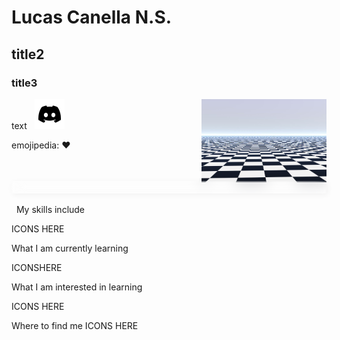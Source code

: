 # Lucas Canella N.S.
## title2
### title3
text
<img src="img/infinite-floor.png" align="right" width = "200px"/>
&nbsp;
[![Name](https://raw.githubusercontent.com/LucasCanellans/LucasCanellans/main/img/discord-icon.png)](https://duckduckgo.com/)

emojipedia: ❤️
<div style="width: 100%; height: 20px; padding: -2px; margin-top: -2px; font-size: 15px; overflow: hidden; white-space: nowrap; display: inline-block; backdrop-filter: blur(10px); box-shadow: 2px 2px 10px rgb(0, 0, 0, 0.05);"><div style="padding-left: 100%; animation: marquee 15s linear infinite; animation-play-state: paused; color: rgb(255, 255, 255);">OOOOOOOOOOOOOOOOIIIIIIIIIIIIIIIIIIII</div></div>


&nbsp;
My skills include

ICONS HERE


What I am currently learning

ICONSHERE


What I am interested in learning

ICONS HERE


Where to find me
ICONS HERE
